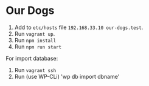 # Our Dogs

1. Add to `etc/hosts` file `192.168.33.10 our-dogs.test`.
2. Run `vagrant up`.
3. Run `npm install`
4. Run `npm run start`

For import database:

1. Run `vagrant ssh`
2. Run (use WP-CLi) 'wp db import dbname'
